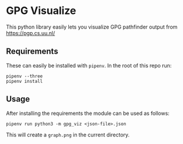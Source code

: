 # GPG Visualize

This python library easily lets you visualize GPG pathfinder output from
https://pgp.cs.uu.nl/

## Requirements

These can easily be installed with `pipenv`. In the root of this repo run:

```
pipenv --three
pipenv install
```

## Usage

After installing the requirements the module can be used as follows:

```
pipenv run python3 -m gpg_viz <json-file>.json
```

This will create a `graph.png` in the current directory.
